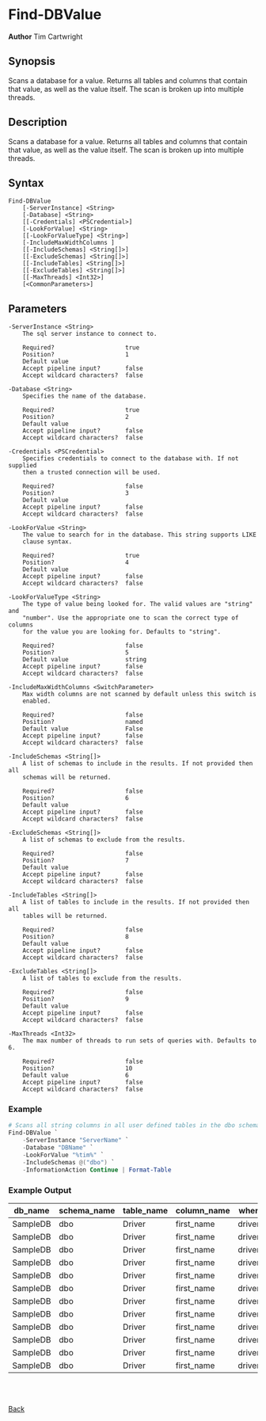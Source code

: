 # Find-DBValue
**Author** Tim Cartwright

## Synopsis
Scans a database for a value. Returns all tables and columns that contain that value, as well as the value itself. The scan is broken up into multiple threads.

## Description
Scans a database for a value. Returns all tables and columns that contain that value, as well as the value itself. The scan is broken up into multiple threads.

## Syntax
    Find-DBValue
        [-ServerInstance] <String> 
        [-Database] <String> 
        [[-Credentials] <PSCredential>] 
        [-LookForValue] <String> 
        [[-LookForValueType] <String>] 
        [-IncludeMaxWidthColumns ] 
        [[-IncludeSchemas] <String[]>] 
        [[-ExcludeSchemas] <String[]>] 
        [[-IncludeTables] <String[]>] 
        [[-ExcludeTables] <String[]>] 
        [[-MaxThreads] <Int32>] 
        [<CommonParameters>]

## Parameters
    -ServerInstance <String>
        The sql server instance to connect to.

        Required?                    true
        Position?                    1
        Default value                
        Accept pipeline input?       false
        Accept wildcard characters?  false

    -Database <String>
        Specifies the name of the database.

        Required?                    true
        Position?                    2
        Default value                
        Accept pipeline input?       false
        Accept wildcard characters?  false

    -Credentials <PSCredential>
        Specifies credentials to connect to the database with. If not supplied 
        then a trusted connection will be used.

        Required?                    false
        Position?                    3
        Default value                
        Accept pipeline input?       false
        Accept wildcard characters?  false

    -LookForValue <String>
        The value to search for in the database. This string supports LIKE 
        clause syntax.

        Required?                    true
        Position?                    4
        Default value                
        Accept pipeline input?       false
        Accept wildcard characters?  false

    -LookForValueType <String>
        The type of value being looked for. The valid values are "string" and 
        "number". Use the appropriate one to scan the correct type of columns 
        for the value you are looking for. Defaults to "string".

        Required?                    false
        Position?                    5
        Default value                string
        Accept pipeline input?       false
        Accept wildcard characters?  false

    -IncludeMaxWidthColumns <SwitchParameter>
        Max width columns are not scanned by default unless this switch is 
        enabled.

        Required?                    false
        Position?                    named
        Default value                False
        Accept pipeline input?       false
        Accept wildcard characters?  false

    -IncludeSchemas <String[]>
        A list of schemas to include in the results. If not provided then all 
        schemas will be returned.

        Required?                    false
        Position?                    6
        Default value                
        Accept pipeline input?       false
        Accept wildcard characters?  false

    -ExcludeSchemas <String[]>
        A list of schemas to exclude from the results.

        Required?                    false
        Position?                    7
        Default value                
        Accept pipeline input?       false
        Accept wildcard characters?  false

    -IncludeTables <String[]>
        A list of tables to include in the results. If not provided then all 
        tables will be returned.

        Required?                    false
        Position?                    8
        Default value                
        Accept pipeline input?       false
        Accept wildcard characters?  false

    -ExcludeTables <String[]>
        A list of tables to exclude from the results.

        Required?                    false
        Position?                    9
        Default value                
        Accept pipeline input?       false
        Accept wildcard characters?  false

    -MaxThreads <Int32>
        The max number of threads to run sets of queries with. Defaults to 6.

        Required?                    false
        Position?                    10
        Default value                6
        Accept pipeline input?       false
        Accept wildcard characters?  false

### Example 

```powershell
# Scans all string columns in all user defined tables in the dbo schema for the value "%tim%"
Find-DBValue `
    -ServerInstance "ServerName" `
    -Database "DBName" `
    -LookForValue "%tim%" `
    -IncludeSchemas @("dbo") `
    -InformationAction Continue | Format-Table
```

### Example Output

| db_name | schema_name | table_name | column_name | where_clause | value |
| ------- | ----------- | ---------- | ----------- | ------------ | ----- |
| SampleDB | dbo | Driver | first_name |  driverID='100' | TIM |
| SampleDB | dbo | Driver | first_name |  driverID='101' | TIMOTHY |
| SampleDB | dbo | Driver | first_name |  driverID='102' | TIMOTHY |
| SampleDB | dbo | Driver | first_name |  driverID='103' | TIMOTHY |
| SampleDB | dbo | Driver | first_name |  driverID='104' | TIM |
| SampleDB | dbo | Driver | first_name |  driverID='105' | TIM |
| SampleDB | dbo | Driver | first_name |  driverID='106' | TIM |
| SampleDB | dbo | Driver | first_name |  driverID='107' | TIM |
| SampleDB | dbo | Driver | first_name |  driverID='108' | TIM |
| SampleDB | dbo | Driver | first_name |  driverID='109' | TIMMY |
| SampleDB | dbo | Driver | first_name |  driverID='110' | TIMMY |
| SampleDB | dbo | Driver | first_name |  driverID='111' | TIM |



<br/>
<br/>
  
[Back](/README.md)
